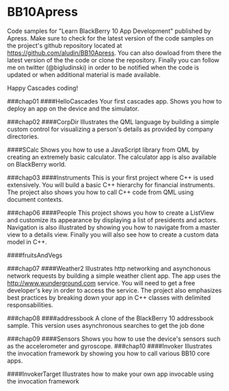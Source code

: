 BB10Apress
==========

Code samples for "Learn BlackBerry 10 App Development" published by Apress.
Make sure to check for the latest version of the code samples on the project's github repository located at https://github.com/aludin/BB10Apress.
You can also dowload from there the latest version of the the code or clone the repository. Finally you can follow me on twitter (@bigludinski) in order to be notified when the code is updated or when additional material is made available. 

Happy Cascades coding! 

###chap01
####HelloCascades
Your first cascades app. Shows you how to deploy an app on the device and the simulator.

###chap02
####CorpDir
Illustrates the QML language by building a simple custom control for visualizing a person's details as provided by company directories. 

####SCalc
Shows you how to use a JavaScript library from QML by creating an extremely basic calculator. The calculator app is also available on BlackBerry world.


###chap03
####Instruments
This is your first project where C++ is used extensively. You will build a basic C++ hierarchy for financial instruments. The project also shows you how to call C++ code from QML using document contexts.

###chap06
####People
This project shows you how to create a ListView and customize its appearance by displaying a list of presidents and actors. Navigation is also illustrated by showing you how to navigate from a master view to a details view. Finally you will also see how to create a custom data model in C++.

####fruitsAndVegs


###chap07
####Weather2
Illustrates http networking and asynchonous network requests by building a simple weather client app. The app uses the http://www.wunderground.com service. You will need to get a free developer's key in order to access the service. The project also emphasizes best practices by breaking down your app in C++ classes with delimited responsabilities. 

###chap08
####addressbook
A clone of the BlackBerry 10 addressbook sample. This version uses asynchronous searches to get the job done

###chap09
####Sensors
Shows you how to use the device's sensors such as the accelerometer and gyroscope.
###chap10
####Invoker
Illustrates the invocation framework by showing you how to call various BB10 core apps. 

####InvokerTarget
Illustrates how to make your own app invocable using the invocation framework






